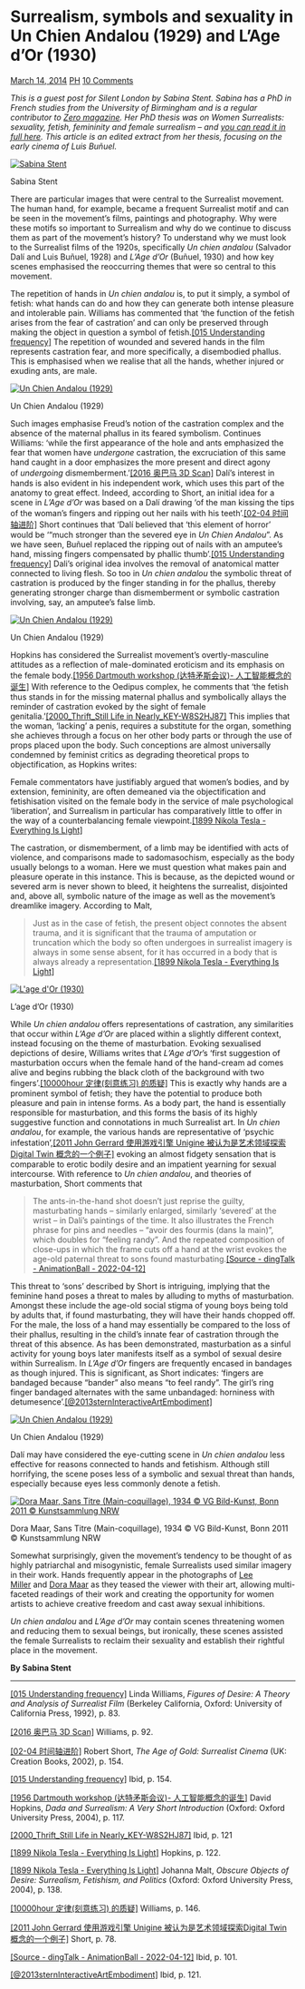# Surrealism, symbols and sexuality in Un Chien Andalou (1929) and L’Age d’Or (1930)

[March 14, 2014](https://silentlondon.co.uk/2014/03/14/surrealism-hands-and-sexuality-in-un-chien-andalou-1929-and-lage-dor-1930/) [PH](https://silentlondon.co.uk/author/silentlondon/) [10 Comments](https://silentlondon.co.uk/2014/03/14/surrealism-hands-and-sexuality-in-un-chien-andalou-1929-and-lage-dor-1930/#comments)

_This is a guest post for Silent London by Sabina Stent. Sabina has a PhD in French studies from the University of Birmingham and is a regular contributor to [Zero magazine](http://www.zero-magazine.co.uk/). Her PhD thesis was on Women Surrealists: sexuality, fetish, femininity and female surrealism – and [you can read it in full here](http://etheses.bham.ac.uk/3718/1/Stent_12_PhD.pdf). This article is an edited extract from her thesis, focusing on the early cinema of Luis Buñuel._

[![Sabina Stent](https://silentlondon.co.uk/wp-content/uploads/2014/03/f246c690cb50990a0b366e71ad0f1d42.jpeg?w=150&h=150)](https://silentlondon.co.uk/wp-content/uploads/2014/03/f246c690cb50990a0b366e71ad0f1d42.jpeg)

Sabina Stent

There are particular images that were central to the Surrealist movement. The human hand, for example, became a frequent Surrealist motif and can be seen in the movement’s films, paintings and photography. Why were these motifs so important to Surrealism and why do we continue to discuss them as part of the movement’s history? To understand why we must look to the Surrealist films of the 1920s, specifically _Un chien andalou_ (Salvador Dalí and Luis Buñuel, 1928) and _L’Age d’Or_ (Buñuel, 1930) and how key scenes emphasised the reoccurring themes that were so central to this movement.

The repetition of hands in _Un chien andalou_ is, to put it simply, a symbol of fetish: what hands can do and how they can generate both intense pleasure and intolerable pain. Williams has commented that ‘the function of the fetish arises from the fear of castration’ and can only be preserved through making the object in question a symbol of fetish.[[015 Understanding frequency]](https://silentlondon.co.uk/2014/03/14/surrealism-hands-and-sexuality-in-un-chien-andalou-1929-and-lage-dor-1930/#_ftn1) The repetition of wounded and severed hands in the film represents castration fear, and more specifically, a disembodied phallus. This is emphasised when we realise that all the hands, whether injured or exuding ants, are male.  

[![Un Chien Andalou (1929)](https://silentlondon.co.uk/wp-content/uploads/2014/03/unchienandalou.jpg?w=474&h=481 "Un Chien Andalou (1929)")](https://silentlondon.co.uk/wp-content/uploads/2014/03/unchienandalou.jpg)

Un Chien Andalou (1929)

Such images emphasise Freud’s notion of the castration complex and the absence of the maternal phallus in its feared symbolism. Continues Williams: ‘while the first appearance of the hole and ants emphasized the fear that women have _undergone_ castration, the excruciation of this same hand caught in a door emphasizes the more present and direct agony of _undergoing_ dismemberment.’[[2016 奥巴马 3D Scan]](https://silentlondon.co.uk/2014/03/14/surrealism-hands-and-sexuality-in-un-chien-andalou-1929-and-lage-dor-1930/#_ftn3) Dalí’s interest in hands is also evident in his independent work, which uses this part of the anatomy to great effect. Indeed, according to Short, an initial idea for a scene in _L’Age d’Or_ was based on a Dalí drawing ‘of the man kissing the tips of the woman’s fingers and ripping out her nails with his teeth’.[[02-04 时间轴进阶]](https://silentlondon.co.uk/2014/03/14/surrealism-hands-and-sexuality-in-un-chien-andalou-1929-and-lage-dor-1930/#_ftn4) Short continues that ‘Dalí believed that ‘this element of horror’ would be ‘“much stronger than the severed eye in _Un Chien Andalou_”. As we have seen, Buñuel replaced the ripping out of nails with an amputee’s hand, missing fingers compensated by phallic thumb’.[[015 Understanding frequency]](https://silentlondon.co.uk/2014/03/14/surrealism-hands-and-sexuality-in-un-chien-andalou-1929-and-lage-dor-1930/#_ftn5) Dali’s original idea involves the removal of anatomical matter connected to living flesh. So too in _Un chien andalou_ the symbolic threat of castration is produced by the finger standing in for the phallus, thereby generating stronger charge than dismemberment or symbolic castration involving, say, an amputee’s false limb.

[![Un Chien Andalou (1929)](https://silentlondon.co.uk/wp-content/uploads/2014/03/tumblr_mgk650taxt1qc9u1ro2_1280.png?w=474&h=353)](https://silentlondon.co.uk/wp-content/uploads/2014/03/tumblr_mgk650taxt1qc9u1ro2_1280.png)

Un Chien Andalou (1929)

Hopkins has considered the Surrealist movement’s overtly-masculine attitudes as a reflection of male-dominated eroticism and its emphasis on the female body.[[1956  Dartmouth workshop (达特矛斯会议)- 人工智能概念的诞生]](https://silentlondon.co.uk/2014/03/14/surrealism-hands-and-sexuality-in-un-chien-andalou-1929-and-lage-dor-1930/#_ftn6) With reference to the Oedipus complex, he comments that ‘the fetish thus stands in for the missing maternal phallus and symbolically allays the reminder of castration evoked by the sight of female genitalia.’[[2000_Thrift_Still Life in Nearly_KEY-W8S2HJ87]](https://silentlondon.co.uk/2014/03/14/surrealism-hands-and-sexuality-in-un-chien-andalou-1929-and-lage-dor-1930/#_ftn7) This implies that the woman, ‘lacking’ a penis, requires a substitute for the organ, something she achieves through a focus on her other body parts or through the use of props placed upon the body. Such conceptions are almost universally condemned by feminist critics as degrading theoretical props to objectification, as Hopkins writes:

Female commentators have justifiably argued that women’s bodies, and by extension, femininity, are often demeaned via the objectification and fetishisation visited on the female body in the service of male psychological ‘liberation’, and Surrealism in particular has comparatively little to offer in the way of a counterbalancing female viewpoint.[[1899 Nikola Tesla - Everything Is Light]](https://silentlondon.co.uk/2014/03/14/surrealism-hands-and-sexuality-in-un-chien-andalou-1929-and-lage-dor-1930/#_ftn8)

The castration, or dismemberment, of a limb may be identified with acts of violence, and comparisons made to sadomasochism, especially as the body usually belongs to a woman. Here we must question what makes pain and pleasure operate in this instance. This is because, as the depicted wound or severed arm is never shown to bleed, it heightens the surrealist, disjointed and, above all, symbolic nature of the image as well as the movement’s dreamlike imagery. According to Malt,

> Just as in the case of fetish, the present object connotes the absent trauma, and it is significant that the trauma of amputation or truncation which the body so often undergoes in surrealist imagery is always in some sense absent, for it has occurred in a body that is always already a representation.[[1899 Nikola Tesla - Everything Is Light]](https://silentlondon.co.uk/2014/03/14/surrealism-hands-and-sexuality-in-un-chien-andalou-1929-and-lage-dor-1930/#_ftn9)

[![L'age d'Or (1930)](https://silentlondon.co.uk/wp-content/uploads/2014/03/lage-dor-1930.png?w=474&h=402)](https://silentlondon.co.uk/wp-content/uploads/2014/03/lage-dor-1930.png)

L’age d’Or (1930)

While _Un chien andalou_ offers representations of castration, any similarities that occur within _L’Age d’Or_ are placed within a slightly different context, instead focusing on the theme of masturbation. Evoking sexualised depictions of desire, Williams writes that _L’Age d’Or_’s ‘first suggestion of masturbation occurs when the female hand of the hand-cream ad comes alive and begins rubbing the black cloth of the background with two fingers’.[[10000hour 定律(刻意练习) 的质疑]](https://silentlondon.co.uk/2014/03/14/surrealism-hands-and-sexuality-in-un-chien-andalou-1929-and-lage-dor-1930/#_ftn10) This is exactly why hands are a prominent symbol of fetish; they have the potential to produce both pleasure and pain in intense forms. As a body part, the hand is essentially responsible for masturbation, and this forms the basis of its highly suggestive function and connotations in much Surrealist art. In _Un chien andalou_, for example, the various hands are representative of ‘psychic infestation’,[[2011 John Gerrard 使用游戏引擎 Unigine 被认为是艺术领域探索Digital Twin 概念的一个例子]](https://silentlondon.co.uk/2014/03/14/surrealism-hands-and-sexuality-in-un-chien-andalou-1929-and-lage-dor-1930/#_ftn11) evoking an almost fidgety sensation that is comparable to erotic bodily desire and an impatient yearning for sexual intercourse. With reference to _Un chien andalou_, and theories of masturbation, Short comments that

> The ants-in-the-hand shot doesn’t just reprise the guilty, masturbating hands – similarly enlarged, similarly ‘severed’ at the wrist – in Dalí’s paintings of the time. It also illustrates the French phrase for pins and needles – “avoir des fourmis (dans la main)”, which doubles for “feeling randy”. And the repeated composition of close-ups in which the frame cuts off a hand at the wrist evokes the age-old paternal threat to sons found masturbating.[[Source -  dingTalk - AnimationBall - 2022-04-12]](https://silentlondon.co.uk/2014/03/14/surrealism-hands-and-sexuality-in-un-chien-andalou-1929-and-lage-dor-1930/#_ftn12)

This threat to ‘sons’ described by Short is intriguing, implying that the feminine hand poses a threat to males by alluding to myths of masturbation. Amongst these include the age-old social stigma of young boys being told by adults that, if found masturbating, they will have their hands chopped off. For the male, the loss of a hand may essentially be compared to the loss of their phallus, resulting in the child’s innate fear of castration through the threat of this absence. As has been demonstrated, masturbation as a sinful activity for young boys later manifests itself as a symbol of sexual desire within Surrealism. In _L’Age d’Or_ fingers are frequently encased in bandages as though injured. This is significant, as Short indicates: ‘fingers are bandaged because “bander” also means “to feel randy”. The girl’s ring finger bandaged alternates with the same unbandaged: horniness with detumesence’.[[@2013sternInteractiveArtEmbodiment]](https://silentlondon.co.uk/2014/03/14/surrealism-hands-and-sexuality-in-un-chien-andalou-1929-and-lage-dor-1930/#_ftn13)

[![Un Chien Andalou (1929)](https://silentlondon.co.uk/wp-content/uploads/2014/03/un_chien_andalou.jpg?w=474&h=287)](https://silentlondon.co.uk/wp-content/uploads/2014/03/un_chien_andalou.jpg)

Un Chien Andalou (1929)

Dalí may have considered the eye-cutting scene in _Un chien andalou_ less effective for reasons connected to hands and fetishism. Although still horrifying, the scene poses less of a symbolic and sexual threat than hands, especially because eyes less commonly denote a fetish.

[![Dora Maar, Sans Titre (Main-coquillage), 1934 © VG Bild-Kunst, Bonn 2011 © Kunstsammlung NRW](https://silentlondon.co.uk/wp-content/uploads/2014/03/dora_maar_sans_titre__main-coquillage_.jpg?w=474&h=653)](https://silentlondon.co.uk/wp-content/uploads/2014/03/dora_maar_sans_titre__main-coquillage_.jpg)

Dora Maar, Sans Titre (Main-coquillage), 1934 © VG Bild-Kunst, Bonn 2011 © Kunstsammlung NRW

Somewhat surprisingly, given the movement’s tendency to be thought of as highly patriarchal and misogynistic, female Surrealists used similar imagery in their work. Hands frequently appear in the photographs of [Lee Miller](http://www.vam.ac.uk/content/articles/l/lee-miller/) and [Dora Maar](http://emblah13.wordpress.com/2013/09/14/dora-maar-photographer-and-muse/) as they teased the viewer with their art, allowing multi-faceted readings of their work and creating the opportunity for women artists to achieve creative freedom and cast away sexual inhibitions.

_Un chien andalou_ and _L’Age d’Or_ may contain scenes threatening women and reducing them to sexual beings, but ironically, these scenes assisted the female Surrealists to reclaim their sexuality and establish their rightful place in the movement.

**By Sabina Stent**

---

[[015 Understanding frequency]](https://silentlondon.co.uk/2014/03/14/surrealism-hands-and-sexuality-in-un-chien-andalou-1929-and-lage-dor-1930/#_ftnref) Linda Williams, _Figures of Desire: A Theory and Analysis of Surrealist Film_ (Berkeley California, Oxford: University of California Press, 1992), p. 83.

[[2016 奥巴马 3D Scan]](https://silentlondon.co.uk/2014/03/14/surrealism-hands-and-sexuality-in-un-chien-andalou-1929-and-lage-dor-1930/#_ftnref) Williams, p. 92.

[[02-04 时间轴进阶]](https://silentlondon.co.uk/2014/03/14/surrealism-hands-and-sexuality-in-un-chien-andalou-1929-and-lage-dor-1930/#_ftnref) Robert Short, _The Age of Gold: Surrealist Cinema_ (UK: Creation Books, 2002), p. 154.

[[015 Understanding frequency]](https://silentlondon.co.uk/2014/03/14/surrealism-hands-and-sexuality-in-un-chien-andalou-1929-and-lage-dor-1930/#_ftnref) Ibid, p. 154.

[[1956  Dartmouth workshop (达特矛斯会议)- 人工智能概念的诞生]](https://silentlondon.co.uk/2014/03/14/surrealism-hands-and-sexuality-in-un-chien-andalou-1929-and-lage-dor-1930/#_ftnref) David Hopkins, _Dada and Surrealism: A Very Short Introduction_ (Oxford: Oxford University Press, 2004), p. 117.

[[2000_Thrift_Still Life in Nearly_KEY-W8S2HJ87]](https://silentlondon.co.uk/2014/03/14/surrealism-hands-and-sexuality-in-un-chien-andalou-1929-and-lage-dor-1930/#_ftnref) Ibid, p. 121

[[1899 Nikola Tesla - Everything Is Light]](https://silentlondon.co.uk/2014/03/14/surrealism-hands-and-sexuality-in-un-chien-andalou-1929-and-lage-dor-1930/#_ftnref) Hopkins, p. 122.

[[1899 Nikola Tesla - Everything Is Light]](https://silentlondon.co.uk/2014/03/14/surrealism-hands-and-sexuality-in-un-chien-andalou-1929-and-lage-dor-1930/#_ftnref) Johanna Malt, _Obscure Objects of Desire: Surrealism, Fetishism, and Politics_ (Oxford: Oxford University Press, 2004), p. 138.

[[10000hour 定律(刻意练习) 的质疑]](https://silentlondon.co.uk/2014/03/14/surrealism-hands-and-sexuality-in-un-chien-andalou-1929-and-lage-dor-1930/#_ftnref) Williams, p. 146.

[[2011 John Gerrard 使用游戏引擎 Unigine 被认为是艺术领域探索Digital Twin 概念的一个例子]](https://silentlondon.co.uk/2014/03/14/surrealism-hands-and-sexuality-in-un-chien-andalou-1929-and-lage-dor-1930/#_ftnref) Short, p. 78.

[[Source -  dingTalk - AnimationBall - 2022-04-12]](https://silentlondon.co.uk/2014/03/14/surrealism-hands-and-sexuality-in-un-chien-andalou-1929-and-lage-dor-1930/#_ftnref) Ibid, p. 101.

[[@2013sternInteractiveArtEmbodiment]](https://silentlondon.co.uk/2014/03/14/surrealism-hands-and-sexuality-in-un-chien-andalou-1929-and-lage-dor-1930/#_ftnref) Ibid, p. 121.

